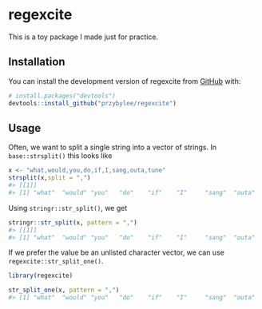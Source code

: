 
<!-- README.md is generated from README.Rmd. Please edit that file -->

# regexcite

<!-- badges: start -->
<!-- badges: end -->

This is a toy package I made just for practice.

## Installation

You can install the development version of regexcite from
[GitHub](https://github.com/) with:

``` r
# install.packages("devtools")
devtools::install_github("przybylee/regexcite")
```

## Usage

Often, we want to split a single string into a vector of strings. In
`base::strsplit()` this looks like

``` r
x <- "what,would,you,do,if,I,sang,outa,tune"
strsplit(x,split = ",")
#> [[1]]
#> [1] "what"  "would" "you"   "do"    "if"    "I"     "sang"  "outa"  "tune"
```

Using `stringr::str_split()`, we get

``` r
stringr::str_split(x, pattern = ",")
#> [[1]]
#> [1] "what"  "would" "you"   "do"    "if"    "I"     "sang"  "outa"  "tune"
```

If we prefer the value be an unlisted character vector, we can use
`regexcite::str_split_one()`.

``` r
library(regexcite)

str_split_one(x, pattern = ",")
#> [1] "what"  "would" "you"   "do"    "if"    "I"     "sang"  "outa"  "tune"
```
